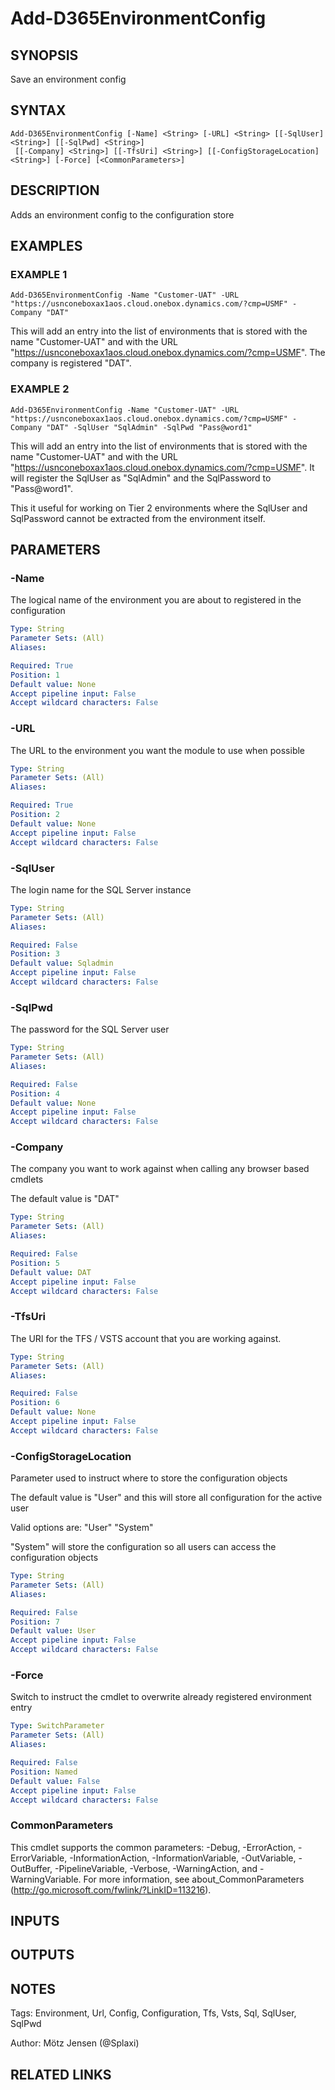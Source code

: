 ﻿---
external help file: d365fo.tools-help.xml
Module Name: d365fo.tools
online version:
schema: 2.0.0
---

# Add-D365EnvironmentConfig

## SYNOPSIS
Save an environment config

## SYNTAX

```
Add-D365EnvironmentConfig [-Name] <String> [-URL] <String> [[-SqlUser] <String>] [[-SqlPwd] <String>]
 [[-Company] <String>] [[-TfsUri] <String>] [[-ConfigStorageLocation] <String>] [-Force] [<CommonParameters>]
```

## DESCRIPTION
Adds an environment config to the configuration store

## EXAMPLES

### EXAMPLE 1
```
Add-D365EnvironmentConfig -Name "Customer-UAT" -URL "https://usnconeboxax1aos.cloud.onebox.dynamics.com/?cmp=USMF" -Company "DAT"
```

This will add an entry into the list of environments that is stored with the name "Customer-UAT" and with the URL "https://usnconeboxax1aos.cloud.onebox.dynamics.com/?cmp=USMF".
The company is registered "DAT".

### EXAMPLE 2
```
Add-D365EnvironmentConfig -Name "Customer-UAT" -URL "https://usnconeboxax1aos.cloud.onebox.dynamics.com/?cmp=USMF" -Company "DAT" -SqlUser "SqlAdmin" -SqlPwd "Pass@word1"
```

This will add an entry into the list of environments that is stored with the name "Customer-UAT" and with the URL "https://usnconeboxax1aos.cloud.onebox.dynamics.com/?cmp=USMF".
It will register the SqlUser as "SqlAdmin" and the SqlPassword to "Pass@word1".

This it useful for working on Tier 2 environments where the SqlUser and SqlPassword cannot be extracted from the environment itself.

## PARAMETERS

### -Name
The logical name of the environment you are about to registered in the configuration

```yaml
Type: String
Parameter Sets: (All)
Aliases:

Required: True
Position: 1
Default value: None
Accept pipeline input: False
Accept wildcard characters: False
```

### -URL
The URL to the environment you want the module to use when possible

```yaml
Type: String
Parameter Sets: (All)
Aliases:

Required: True
Position: 2
Default value: None
Accept pipeline input: False
Accept wildcard characters: False
```

### -SqlUser
The login name for the SQL Server instance

```yaml
Type: String
Parameter Sets: (All)
Aliases:

Required: False
Position: 3
Default value: Sqladmin
Accept pipeline input: False
Accept wildcard characters: False
```

### -SqlPwd
The password for the SQL Server user

```yaml
Type: String
Parameter Sets: (All)
Aliases:

Required: False
Position: 4
Default value: None
Accept pipeline input: False
Accept wildcard characters: False
```

### -Company
The company you want to work against when calling any browser based cmdlets

The default value is "DAT"

```yaml
Type: String
Parameter Sets: (All)
Aliases:

Required: False
Position: 5
Default value: DAT
Accept pipeline input: False
Accept wildcard characters: False
```

### -TfsUri
The URI for the TFS / VSTS account that you are working against.

```yaml
Type: String
Parameter Sets: (All)
Aliases:

Required: False
Position: 6
Default value: None
Accept pipeline input: False
Accept wildcard characters: False
```

### -ConfigStorageLocation
Parameter used to instruct where to store the configuration objects

The default value is "User" and this will store all configuration for the active user

Valid options are:
"User"
"System"

"System" will store the configuration so all users can access the configuration objects

```yaml
Type: String
Parameter Sets: (All)
Aliases:

Required: False
Position: 7
Default value: User
Accept pipeline input: False
Accept wildcard characters: False
```

### -Force
Switch to instruct the cmdlet to overwrite already registered environment entry

```yaml
Type: SwitchParameter
Parameter Sets: (All)
Aliases:

Required: False
Position: Named
Default value: False
Accept pipeline input: False
Accept wildcard characters: False
```

### CommonParameters
This cmdlet supports the common parameters: -Debug, -ErrorAction, -ErrorVariable, -InformationAction, -InformationVariable, -OutVariable, -OutBuffer, -PipelineVariable, -Verbose, -WarningAction, and -WarningVariable.
For more information, see about_CommonParameters (http://go.microsoft.com/fwlink/?LinkID=113216).

## INPUTS

## OUTPUTS

## NOTES
Tags: Environment, Url, Config, Configuration, Tfs, Vsts, Sql, SqlUser, SqlPwd

Author: Mötz Jensen (@Splaxi)

## RELATED LINKS
